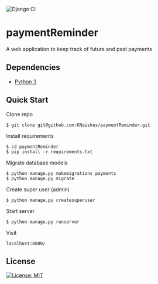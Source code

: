 ![Django CI](https://github.com/KNaiskes/paymentReminder/workflows/Django%20CI/badge.svg)

# paymentReminder
A web application to keep track of future and past payments

## Dependencies

- [Python 3](https://www.python.org/)

## Quick Start

Clone repo

```
$ git clone git@github.com:KNaiskes/paymentReminder.git
```
Install requirements
```
$ cd paymentReminder
$ pip install -r requirements.txt
```

Migrate database models
```
$ python manage.py makemigrations payments
$ python manage.py migrate
```

Create super user (admin)
```
$ python manage.py createsuperuser
```

Start server
```
$ python manage.py runserver
```
Visit
```
localhost:8000/
```

## License
[![License: MIT](https://img.shields.io/badge/License-MIT-green.svg)](https://opensource.org/licenses/MIT)
